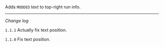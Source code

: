 Adds `MODDED` text to top-right run info.

---
*Change log*

`1.1.1` Actually fix text position.

`1.1.0` Fix text position.